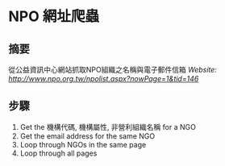 # NPO 網址爬蟲

## 摘要
從公益資訊中心網站抓取NPO組織之名稱與電子郵件信箱
*Website: http://www.npo.org.tw/npolist.aspx?nowPage=1&tid=146*

## 步驟
1. Get the 機構代碼, 機構屬性, 非營利組織名稱 for a NGO
2. Get the email address for the same NGO
2. Loop through NGOs in the same page
4. Loop through all pages
